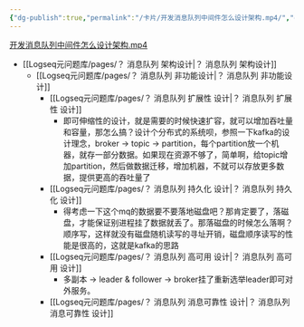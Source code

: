 ```yaml
---
{"dg-publish":true,"permalink":"/卡片/开发消息队列中间件怎么设计架构.mp4/","dgPassFrontmatter":true}
---
```


[开发消息队列中间件怎么设计架构.mp4](file:///Z:%5C我的阅读黑曜石Vault%5C资产库藏%5C互联网Java工程师面试突击训练系列课程%5C第一季%5C11_如果让你来开发一个消息队列中间件，你会怎么设计架构？%5C视频.mp4)
* [[Logseq元问题库/pages/？ 消息队列 架构设计\|？ 消息队列 架构设计]]
	* [[Logseq元问题库/pages/？ 消息队列 非功能设计\|？ 消息队列 非功能设计]]
		* [[Logseq元问题库/pages/？ 消息队列 扩展性 设计\|？ 消息队列 扩展性 设计]]
			* 即可伸缩性的设计，就是需要的时候快速扩容，就可以增加吞吐量和容量，那怎么搞？设计个分布式的系统呗，参照一下kafka的设计理念，broker -> topic -> partition，每个partition放一个机器，就存一部分数据。如果现在资源不够了，简单啊，给topic增加partition，然后做数据迁移，增加机器，不就可以存放更多数据，提供更高的吞吐量了
		* [[Logseq元问题库/pages/？ 消息队列 持久化 设计\|？ 消息队列 持久化 设计]]
			* 得考虑一下这个mq的数据要不要落地磁盘吧？那肯定要了，落磁盘，才能保证别进程挂了数据就丢了。那落磁盘的时候怎么落啊？顺序写，这样就没有磁盘随机读写的寻址开销，磁盘顺序读写的性能是很高的，这就是kafka的思路
		* [[Logseq元问题库/pages/？ 消息队列 高可用 设计\|？ 消息队列 高可用 设计]]
			* 多副本 -> leader & follower -> broker挂了重新选举leader即可对外服务。
		* [[Logseq元问题库/pages/？ 消息队列 消息可靠性 设计\|？ 消息队列 消息可靠性 设计]]